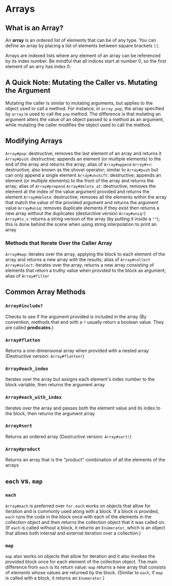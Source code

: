 # Arrays

## What is an Array?
An **array** is an ordered list of elements that can be of any type. You can define an array by placing a list of elements between square brackets `[]`.

Arrays are indexed lists where any element of an array can be referenced by its index number. Be mindful that all indices start at number 0, so the first element of an arry has index 0.

## A Quick Note: Mutating the Caller vs. Mutating the Argument
Mutating the caller is similar to mutating arguments, but applies to the object used to call a method. For instance, in `array.pop`, the array specified by `array` is used to call the `pop` method.
The difference is that mutating an argument alters the value of an object passed to a method as an argument, while mutating the caller modifies the object used to call the method.

## Modifying Arrays
`Array#pop`: destructive; removes the last element of an array and returns it
`Array#push`: destructive; appends an element (or multiple elements) to the end of the array and returns the array; alias of `Array#append`
`Array#<<`: destructive; also known as the shovel operator; similar to `Array#push` but can only append a single element
`Array#unshift`: destructive; appends an element (or multiple elements) to the front of the array and returns the array; alias of `Array#prepend`
`Array#delete_at`: destructive; removes the element at the index of the value argument provided and returns the element
`Array#delete`: destructive; removes all the elements within the array that match the value of the provided argument and returns the argument value
`Array#uniq`: removes duplicate elements if they exist then returns a new array without the duplicates (desturctive version `Array#uniq!`)
`Array#to_s`: returns a string version of the array (by putting it inside a `""`); this is done behind the scene when using string interpolation to print an array

### Methods that Iterate Over the Caller Array
`Array#map`: iterates over the array, applying the block to each element of the array and returns a new array with the results; alias of `Array#collect`
`Array#select`: iterates over the array, returns a new array consisting of elements that return a truthy value when provided to the block as argument; alias of `Array#filter`

## Common Array Methods

### `Array#include?`
Checks to see if the argument provided is included in the array
(By convention, methods that end with a `?` usually return a boolean value. They are called **predicates**.)

### `Array#flatten`
Returns a one-dimensional array when provided with a nested array
(Destructive version: `Array#flatten!`)

### `Array#each_index`
Iterates over the array but assigns each element's index number to the block variable, then returns the argument array

### `Array#each_with_index`
Iterates over the array and passes both the element value and its index to the block, then returns the argument array

### `Array#sort`
Returns an ordered array
(Destructive version: `Array#sort!`)

### `Array#product`
Returns an array that is the "product" combination of all the elements of the arrays

## `each` vs. `map`
### `each`
`Array#each` is preferred over `for`. 
`each` works on objects that allow for iteration and is commonly used along with a block. If a block is provided, `each` runs the code in the block once with each of the elements in the collection object and then returns the collection object that it was called on. 
(If `each` is called without a block, it returns an `Enumerator`, which is an object that allows both internal and external iteration over a collection.)

### `map`
`map` also works on objects that allow for iteration and it also invokes the provided block once for each element of the collection object. The main difference from `each` is its return value: `map` returns a new array that consists of elements whose values are returned by the block.
(Similar to `each`, if `map` is called with a block, it returns an `Enumerator`.)

